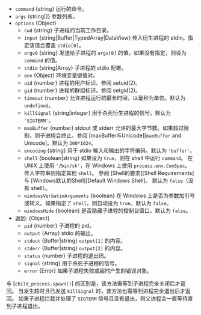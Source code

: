 <!-- YAML
added: v0.11.12
changes:
  - version: v10.10.0
    pr-url: https://github.com/nodejs/node/pull/22409
    description: The `input` option can now be any `TypedArray` or a
                 `DataView`.
  - version: v8.8.0
    pr-url: https://github.com/nodejs/node/pull/15380
    description: The `windowsHide` option is supported now.
  - version: v8.0.0
    pr-url: https://github.com/nodejs/node/pull/10653
    description: The `input` option can now be a `Uint8Array`.
  - version: v6.2.1, v4.5.0
    pr-url: https://github.com/nodejs/node/pull/6939
    description: The `encoding` option can now explicitly be set to `buffer`.
  - version: v5.7.0
    pr-url: https://github.com/nodejs/node/pull/4598
    description: The `shell` option is supported now.
-->

* `command` {string} 运行的命令。
* `args` {string[]} 参数列表。
* `options` {Object}
  * `cwd` {string} 子进程的当前工作目录。
  * `input` {string|Buffer|TypedArray|DataView} 传入衍生进程的 stdin。指定该值会覆盖 `stdio[0]`。
  * `argv0` {string} 发送给子进程的 `argv[0]` 的值。如果没有指定，则设为 `command` 的值。
  * `stdio` {string|Array} 子进程的 stdio 配置。
  * `env` {Object} 环境变量键值对。
  * `uid` {number} 进程的用户标识。参阅 setuid(2)。
  * `gid` {number} 进程的群组标识。参阅 setgid(2)。
  * `timeout` {number} 允许进程运行的最长时间，以毫秒为单位。默认为 `undefined`。
  * `killSignal` {string|integer} 用于杀死衍生进程的信号。默认为 `'SIGTERM'`。
  * `maxBuffer` {number} stdout 或 stderr 允许的最大字节数。如果超过限制，则子进程会终止。参阅 [maxBuffer与Unicode][`maxBuffer` and Unicode]。默认为 `200*1024`。
  * `encoding` {string} 用于 stdio 输入和输出的字符编码。默认为 `'buffer'`。
  * `shell` {boolean|string} 如果设为 `true`，则在 shell 中运行 `command`。
     在 UNIX 上使用 `'/bin/sh'`，在 Windows 上使用 `process.env.ComSpec`。
     传入字符串则指定其他 `shell`。
     参阅 [Shell的要求][Shell Requirements]与 [Windows默认的Shell][Default Windows Shell]。
     默认为 `false`（没有 shell）。
  * `windowsVerbatimArguments` {boolean} 在 Windows 上是否为参数加引号或转义。如果指定了 `shell`，则自动设为 `true`。默认为 `false`。
  * `windowsHide` {boolean} 是否隐藏子进程的控制台窗口。默认为 `false`。
* 返回: {Object}
  * `pid` {number} 子进程的 pid。
  * `output` {Array} stdio 的输出。
  * `stdout` {Buffer|string} `output[1]` 的内容。
  * `stderr` {Buffer|string} `output[2]` 的内容。
  * `status` {number} 子进程的退出码。
  * `signal` {string} 用于杀死子进程的信号。
  * `error` {Error} 如果子进程失败或超时产生的错误对象。

与 [`child_process.spawn()`] 的区别是，该方法需等到子进程完全关闭后才返回。
当发生超时且已发送 `killSignal` 时，该方法也需等到进程完全退出后才返回。
如果子进程拦截并处理了 `SIGTERM` 信号且没有退出，则父进程会一直等待直到子进程退出。


